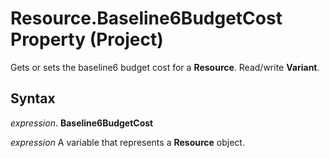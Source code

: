 
# Resource.Baseline6BudgetCost Property (Project)

Gets or sets the baseline6 budget cost for a  **Resource**. Read/write **Variant**.


## Syntax

 _expression_. **Baseline6BudgetCost**

 _expression_ A variable that represents a **Resource** object.

